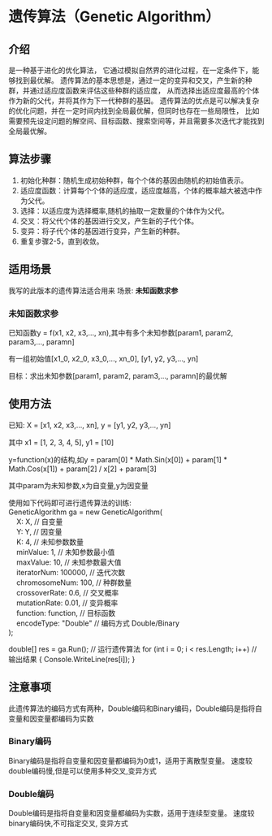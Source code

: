 # 遗传算法（Genetic Algorithm）

## 介绍
是一种基于进化的优化算法，
它通过模拟自然界的进化过程，在一定条件下，能够找到最优解。
遗传算法的基本思想是，通过一定的变异和交叉，产生新的种群，并通过适应度函数来评估这些种群的适应度，
从而选择出适应度最高的个体作为新的父代，并将其作为下一代种群的基因。
遗传算法的优点是可以解决复杂的优化问题，并在一定时间内找到全局最优解，但同时也存在一些局限性，
比如需要预先设定问题的解空间、目标函数、搜索空间等，并且需要多次迭代才能找到全局最优解。

## 算法步骤
1. 初始化种群：随机生成初始种群，每个个体的基因由随机的初始值表示。
2. 适应度函数：计算每个个体的适应度，适应度越高，个体的概率越大被选中作为父代。
3. 选择：以适应度为选择概率,随机的抽取一定数量的个体作为父代。
4. 交叉：将父代个体的基因进行交叉，产生新的子代个体。
5. 变异：将子代个体的基因进行变异，产生新的种群。
6. 重复步骤2-5，直到收敛。

## 适用场景
我写的此版本的遗传算法适合用来 场景: **未知函数求参**


### 未知函数求参
已知函数y = f(x1, x2, x3,..., xn),其中有多个未知参数[param1, param2, param3,..., paramn]

有一组初始值[x1_0, x2_0, x3_0,..., xn_0], [y1, y2, y3,..., yn]

目标：求出未知参数[param1, param2, param3,..., paramn]的最优解

## 使用方法
已知:
X = [x1, x2, x3,..., xn], y = [y1, y2, y3,..., yn]

其中 x1 = [1, 2, 3, 4, 5], y1 = [10]

y=function(x)的结构,如y = param[0] * Math.Sin(x[0]) + param[1] * Math.Cos(x[1]) + param[2] / x[2] + param[3]

其中param为未知参数,x为自变量,y为因变量<br />

使用如下代码即可进行遗传算法的训练:<br />
GeneticAlgorithm ga = new GeneticAlgorithm(<br />
&nbsp;&nbsp;&nbsp;&nbsp;X: X, // 自变量<br />
&nbsp;&nbsp;&nbsp;&nbsp;Y: Y, // 因变量<br />
&nbsp;&nbsp;&nbsp;&nbsp;K: 4, // 未知参数数量<br />
&nbsp;&nbsp;&nbsp;&nbsp;minValue: 1, // 未知参数最小值<br />
&nbsp;&nbsp;&nbsp;&nbsp;maxValue: 10, // 未知参数最大值<br />
&nbsp;&nbsp;&nbsp;&nbsp;iteratorNum: 100000, // 迭代次数<br />
&nbsp;&nbsp;&nbsp;&nbsp;chromosomeNum: 100, // 种群数量<br />
&nbsp;&nbsp;&nbsp;&nbsp;crossoverRate: 0.6, // 交叉概率<br />
&nbsp;&nbsp;&nbsp;&nbsp;mutationRate: 0.01, // 变异概率<br />
&nbsp;&nbsp;&nbsp;&nbsp;function: function, // 目标函数<br />
&nbsp;&nbsp;&nbsp;&nbsp;encodeType: "Double" // 编码方式 Double/Binary<br />
);<br />

double[] res = ga.Run(); // 运行遗传算法
for (int i = 0; i < res.Length; i++) // 输出结果
{
    Console.WriteLine(res[i]);
}

## 注意事项
此遗传算法的编码方式有两种，Double编码和Binary编码，Double编码是指将自变量和因变量都编码为实数

### Binary编码
Binary编码是指将自变量和因变量都编码为0或1，适用于离散型变量。
速度较double编码慢,但是可以使用多种交叉,变异方式

### Double编码
Double编码是指将自变量和因变量都编码为实数，适用于连续型变量。
速度较binary编码快,不可指定交叉, 变异方式